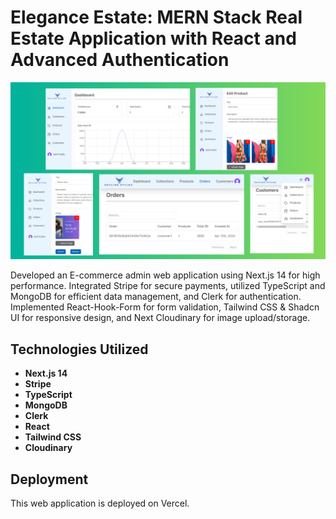 # Elegance Estate: MERN Stack Real Estate Application with React and Advanced Authentication

![image](public/project3.png)

Developed an E-commerce admin web application using Next.js 14 for high performance. Integrated Stripe for secure payments, utilized TypeScript and MongoDB for efficient data management, and Clerk for authentication. Implemented React-Hook-Form for form validation, Tailwind CSS & Shadcn UI for responsive design, and Next Cloudinary for image upload/storage.

## Technologies Utilized

- **Next.js 14**
- **Stripe**
- **TypeScript**
- **MongoDB**
- **Clerk**
- **React**
- **Tailwind CSS**
- **Cloudinary**

## Deployment

This web application is deployed on Vercel. 
